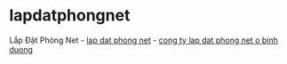 lapdatphongnet
==============

Lắp Đặt Phòng Net - <a href="http://vitinhduyhung.com/dich-vu/lap-dat-phong-net/">lap dat phong net</a> - <a href="http://vitinhduyhung.com/tin-tuc/cong-ty-lap-dat-phong-net-tai-binh-duong.html">cong ty lap dat phong net o binh duong</a>
